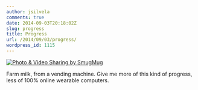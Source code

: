 ```yaml
---
author: jsilvela
comments: true
date: 2014-09-03T20:18:02Z
slug: progress
title: Progress
url: /2014/09/03/progress/
wordpress_id: 1115
---
```


[![Photo & Video Sharing by SmugMug](https://jsilvela.smugmug.com/Other/Sueltas/i-TzDd3TZ/0/M/leche-M.jpg)](https://jsilvela.smugmug.com/Other/Sueltas/i-TzDd3TZ/A)

Farm milk, from a vending machine. Give me more of this kind of progress, less of 100% online wearable computers.
